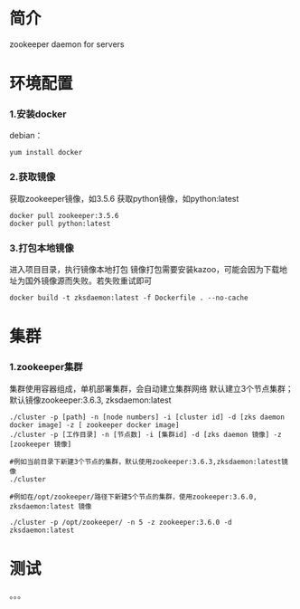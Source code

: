 # 简介

zookeeper daemon for servers

# 环境配置

### 1.安装docker
debian：

    yum install docker

### 2.获取镜像

获取zookeeper镜像，如3.5.6
获取python镜像，如python:latest

    docker pull zookeeper:3.5.6
    docker pull python:latest

### 3.打包本地镜像
进入项目目录，执行镜像本地打包
镜像打包需要安装kazoo，可能会因为下载地址为国外镜像源而失败。若失败重试即可

    docker build -t zksdaemon:latest -f Dockerfile . --no-cache

# 集群
### 1.zookeeper集群

集群使用容器组成，单机部署集群，会自动建立集群网络
默认建立3个节点集群；
默认镜像zookeeper:3.6.3, zksdaemon:latest

    ./cluster -p [path] -n [node numbers] -i [cluster id] -d [zks daemon docker image] -z [ zookeeper docker image]
    ./cluster -p [工作目录] -n [节点数] -i [集群id] -d [zks daemon 镜像] -z [zookeeper 镜像]

    #例如当前目录下新建3个节点的集群，默认使用zookeeper:3.6.3,zksdaemon:latest镜像
    ./cluster

    #例如在/opt/zookeeper/路径下新建5个节点的集群，使用zookeeper:3.6.0, zksdaemon:latest 镜像

    ./cluster -p /opt/zookeeper/ -n 5 -z zookeeper:3.6.0 -d zksdaemon:latest

# 测试
 。。。
